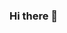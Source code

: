 ### Hi there 👋

<!--
**ChenxiiCheng/ChenxiiCheng** is a ✨ _special_ ✨ repository because its `README.md` (this file) appears on your GitHub profile.

- 🔭 I’m currently looking for an full time web developer position
- 🌱 I’m currently using React, Node, TypeScript...
- 🤔 My personal website: www.chenxii.xyz
- 📫 How to reach me: chenxic1011@gmail.com
